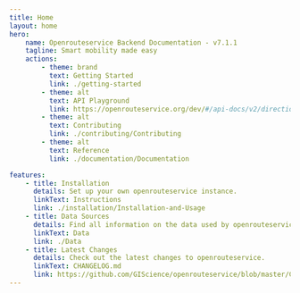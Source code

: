 ```yaml
---
title: Home
layout: home
hero:
    name: Openrouteservice Backend Documentation - v7.1.1
    tagline: Smart mobility made easy
    actions:
        - theme: brand
          text: Getting Started
          link: ./getting-started
        - theme: alt
          text: API Playground
          link: https://openrouteservice.org/dev/#/api-docs/v2/directions/{profile}/post
        - theme: alt
          text: Contributing
          link: ./contributing/Contributing
        - theme: alt
          text: Reference
          link: ./documentation/Documentation

features:
    - title: Installation
      details: Set up your own openrouteservice instance.
      linkText: Instructions
      link: ./installation/Installation-and-Usage
    - title: Data Sources
      details: Find all information on the data used by openrouteservice here.
      linkText: Data
      link: ./Data
    - title: Latest Changes
      details: Check out the latest changes to openrouteservice.
      linkText: CHANGELOG.md
      link: https://github.com/GIScience/openrouteservice/blob/master/CHANGELOG.md
---
```

